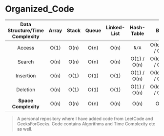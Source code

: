 # Organized_Code

| Data Structure/Time Complexity | Array | Stack | Queue | Linked-List | Hash-Table  |       BST        |  B-Tree   |
| :----------------------------: | :---: | :---: | :---: | :---------: | :---------: | :--------------: | :-------: |
|             Access             | O(1)  | O(n)  | O(n)  |    O(n)     |    `N/A`    | O(log(n)) / O(n) | O(log(n)) |
|             Search             | O(n)  | O(n)  | O(n)  |    O(n)     | O(1) / O(n) | O(log(n)) / O(n) | O(log(n)) |
|           Insertion            | O(n)  | O(1)  | O(1)  |    O(1)     | O(1) / O(n) | O(log(n)) / O(n) | O(log(n)) |
|            Deletion            | O(n)  | O(1)  | O(1)  |    O(1)     | O(1) / O(n) | O(log(n)) / O(n) | O(log(n)) |
|      **Space Complexity**      | O(n)  | O(n)  | O(n)  |    O(n)     |    O(n)     |       O(n)       |   O(n)    |

> A personal repository where I have added code from LeetCode and GeeksForGeeks.
> Code contains Algorithms and Time Complexity etc as well.
